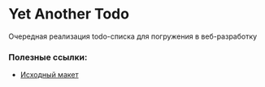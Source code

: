 # Yet Another Todo

Очередная реализация todo-списка для погружения в веб-разработку

### Полезные ссылки:
* [Исходный макет](https://www.figma.com/file/SMBkxduzceJOQ9cJK9h0Os/Simple-ToDo%2FTask-List-(Community)?node-id=2%3A459&mode=dev)
